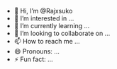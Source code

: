 - 👋 Hi, I’m @Rajxsuko
- 👀 I’m interested in ...
- 🌱 I’m currently learning ...
- 💞️ I’m looking to collaborate on ...
- 📫 How to reach me ...
- 😄 Pronouns: ...
- ⚡ Fun fact: ...

<!---
Rajxsuko/Rajxsuko is a ✨ special ✨ repository because its `README.md` (this file) appears on your GitHub profile.
You can click the Preview link to take a look at your changes.
--->
